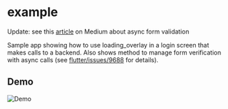 # example

Update: see this [article](https://medium.com/@nocnoc/the-secret-to-async-validation-on-flutter-forms-4b273c667c03) on Medium about async form validation

Sample app showing how to use loading_overlay in a login screen
that makes calls to a backend. Also shows method to manage form
verification with async calls (see [flutter/issues/9688](https://github.com/flutter/flutter/issues/9688) for details).

## Demo
![Demo](https://github.com/java-james/loading_overlay/blob/master/loading_overlay.gif)

